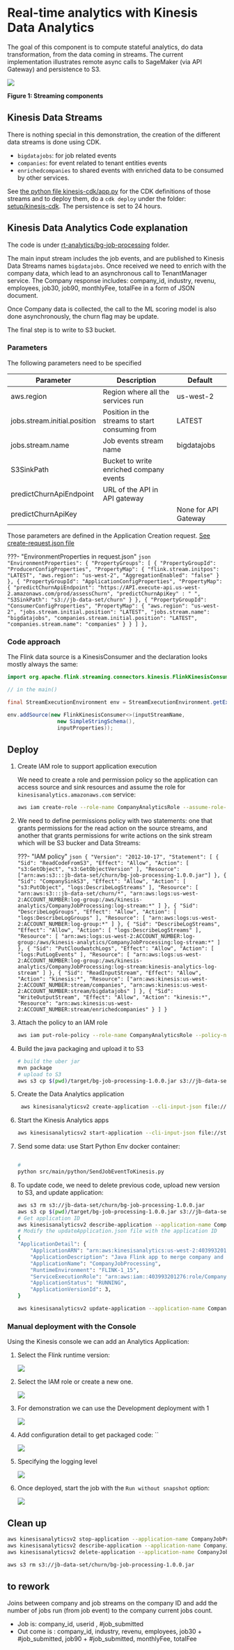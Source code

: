 # Real-time analytics with Kinesis Data Analytics

The goal of this component is to compute stateful analytics, do data transformation, from the data coming in streams. The current implementation illustrates remote async calls to SageMaker (via API Gateway) and persistence to S3.

![](./diagrams/qs-arch.drawio.png)

**Figure 1: Streaming components**

## Kinesis Data Streams

There is nothing special in this demonstration, the creation of the different data streams is done using CDK. 

* `bigdatajobs`: for job related events
* `companies`: for event related to tenant entities events
* `enrichedcompanies` to shared events with enriched data to be consumed by other services.


See [the python file kinesis-cdk/app.py](https://github.com/jbcodeforce/big-data-tenant-analytics/tree/main/setup/kinesis-cdk/app.py) for the CDK definitions of those streams and to deploy them, do a `cdk deploy` under the folder: [setup/kinesis-cdk](https://github.com/jbcodeforce/big-data-tenant-analytics/tree/main/setup/kinesis-cdk).
The persistence is set to 24 hours.

## Kinesis Data Analytics Code explanation

The code is under [rt-analytics/bg-job-processing](https://github.com/jbcodeforce/big-data-tenant-analytics/tree/main/rt-analytics/bg-job-processing) folder.
 
The main input stream includes the job events, and are published to Kinesis Data Streams names `bigdatajobs`. Once received we need to enrich with the company data, which lead to an asynchronous call to TenantManager service.
The Company response includes: company_id, industry, revenu, employees, job30, job90, monthlyFee, totalFee in a form of JSON document.

Once Company data is collected, the call to the ML scoring model is also done asynchronously, the churn flag may be update.

The final step is to write to S3 bucket.

### Parameters

The following parameters need to be specified

 | Parameter | Description |Default | 
 | --- | --- | --- |
 | aws.region | Region where all the services run | us-west-2 |
 | jobs.stream.initial.position | Position in the streams to start consuming from | LATEST |
 | jobs.stream.name | Job events stream name | bigdatajobs |
 | S3SinkPath | Bucket to write enriched company events| | 
 | predictChurnApiEndpoint | URL of the API in API gateway | |
 | predictChurnApiKey | | None for API Gateway |


Those parameters are defined in the Application Creation request. [See create-request.json file](https://github.com/jbcodeforce/big-data-tenant-analytics/blob/main/rt-analytics/create_request-tmpl.json)

???- "EnvironmentProperties in request.json"
    ```json
    "EnvironmentProperties": {
            "PropertyGroups": [
                {
                    "PropertyGroupId": "ProducerConfigProperties",
                    "PropertyMap": {
                        "flink.stream.initpos": "LATEST",
                        "aws.region": "us-west-2",
                        "AggregationEnabled": "false"
                    }
                },
                {
                    "PropertyGroupId": "ApplicationConfigProperties",
                    "PropertyMap": {
                        "predictChurnApiEndpoint": "https://API.execute-api.us-west-2.amazonaws.com/prod/assessChurn",
                        "predictChurnApiKey" : " ",
                        "S3SinkPath": "s3://jb-data-set/churn"
                    }
                },
                {
                    "PropertyGroupId": "ConsumerConfigProperties",
                    "PropertyMap": {
                        "aws.region": "us-west-2",
                        "jobs.stream.initial.position": "LATEST",
                        "jobs.stream.name": "bigdatajobs",
                        "companies.stream.initial.position": "LATEST",
                        "companies.stream.name": "companies"
                    }
                }
            ]
        },
        ```

### Code approach

The Flink data source is a KinesisConsumer and the declaration looks mostly always the same:

```java
import org.apache.flink.streaming.connectors.kinesis.FlinkKinesisConsumer;

// in the main()

final StreamExecutionEnvironment env = StreamExecutionEnvironment.getExecutionEnvironment();

env.addSource(new FlinkKinesisConsumer<>(inputStreamName,
                new SimpleStringSchema(),
                inputProperties));
```




## Deploy


1. Create IAM role to support application execution

    We need to create a role and permission policy so the application can access source and sink resources and assume the role for `kinesisanalytics.amazonaws.com` service:

    ```sh
    aws iam create-role --role-name CompanyAnalyticsRole --assume-role-policy-document file://trust-relationship.json
    ```

1. We need to define permissions policy with two statements: one that grants permissions for the read action on the source streams, and another that grants permissions for write actions on the sink stream which will be S3 bucker and Data Streams:

    ???- "IAM policy"
        ```json
        {
            "Version": "2012-10-17",
            "Statement": [
                {
                    "Sid": "ReadCodeFromS3",
                    "Effect": "Allow",
                    "Action": [
                        "s3:GetObject",
                        "s3:GetObjectVersion"
                    ],
                    "Resource": ["arn:aws:s3:::jb-data-set/churn/bg-job-processing-1.0.0.jar"]
                },
                {
                    "Sid": "CompanySinkS3",
                    "Effect": "Allow",
                    "Action": [
                        "s3:PutObject",
                        "logs:DescribeLogStreams"
                    ],
                    "Resource": [
                        "arn:aws:s3:::jb-data-set/churn/*",
                        "arn:aws:logs:us-west-2:ACCOUNT_NUMBER:log-group:/aws/kinesis-analytics/CompanyJobProcessing:log-stream:*"
                    ]
                },
                {
                    "Sid": "DescribeLogGroups",
                    "Effect": "Allow",
                    "Action": [
                        "logs:DescribeLogGroups"
                    ],
                    "Resource": [
                        "arn:aws:logs:us-west-2:ACCOUNT_NUMBER:log-group:*"
                    ]
                },
                {
                    "Sid": "DescribeLogStreams",
                    "Effect": "Allow",
                    "Action": [
                        "logs:DescribeLogStreams"
                    ],
                    "Resource": [
                        "arn:aws:logs:us-west-2:ACCOUNT_NUMBER:log-group:/aws/kinesis-analytics/CompanyJobProcessing:log-stream:*"
                    ]
                },
                {
                    "Sid": "PutCloudwatchLogs",
                    "Effect": "Allow",
                    "Action": [
                        "logs:PutLogEvents"
                    ],
                    "Resource": [
                        "arn:aws:logs:us-west-2:ACCOUNT_NUMBER:log-group:/aws/kinesis-analytics/CompanyJobProcessing:log-stream:kinesis-analytics-log-stream"
                    ]
                },
                {
                    "Sid": "ReadInputStream",
                    "Effect": "Allow",
                    "Action": "kinesis:*",
                    "Resource": ["arn:aws:kinesis:us-west-2:ACCOUNT_NUMBER:stream/companies",
                        "arn:aws:kinesis:us-west-2:ACCOUNT_NUMBER:stream/bigdatajobs"
                    ]
                },
                {
                    "Sid": "WriteOutputStream",
                    "Effect": "Allow",
                    "Action": "kinesis:*",
                    "Resource": "arn:aws:kinesis:us-west-2:ACCOUNT_NUMBER:stream/enrichedcompanies"
                }
            ]
        }
        ```

1. Attach the policy to an IAM role 

    ```sh
    aws iam put-role-policy --role-name CompanyAnalyticsRole --policy-name KinesisPolicy --policy-document file://security-policy.json
    ```

1. Build the java packaging and upload it to S3

    ```sh
    # build the uber jar
    mvn package
    # upload to S3
    aws s3 cp $(pwd)/target/bg-job-processing-1.0.0.jar s3://jb-data-set/churn/bg-job-processing-1.0.0.jar
    ```

1. Create the Data Analytics application

    ```sh
     aws kinesisanalyticsv2 create-application --cli-input-json file://create_request.json
     ```

1. Start the Kinesis Analytics apps

    ```sh
    aws kinesisanalyticsv2 start-application --cli-input-json file://start_application.json
    ```

1. Send some data: use Start Python Env docker container:

    ```sh

    # 
    python src/main/python/SendJobEventToKinesis.py 
    ```

1. To update code, we need to delete previous code, upload new version to S3, and update application:

    ```sh
    aws s3 rm s3://jb-data-set/churn/bg-job-processing-1.0.0.jar
    aws s3 cp $(pwd)/target/bg-job-processing-1.0.0.jar s3://jb-data-set/churn/bg-job-processing-1.0.0.jar
    # Get application ID
    aws kinesisanalyticsv2 describe-application --application-name CompanyJobProcessing
    # Modify the updateApplication.json file with the application ID
    {
    "ApplicationDetail": {
        "ApplicationARN": "arn:aws:kinesisanalytics:us-west-2:403993201276:application/CompanyJobProcessing",
        "ApplicationDescription": "Java Flink app to merge company and big data job events",
        "ApplicationName": "CompanyJobProcessing",
        "RuntimeEnvironment": "FLINK-1_15",
        "ServiceExecutionRole": "arn:aws:iam::403993201276:role/CompanyAnalyticsRole",
        "ApplicationStatus": "RUNNING",
        "ApplicationVersionId": 3,
    }
    
    aws kinesisanalyticsv2 update-application --application-name CompanyJobProcessing --cli-input-json file://updateApplication.json
    ```

### Manual deployment with the Console

Using the Kinesis console we can add an Analytics Application:

1. Select the Flink runtime version:

    ![](./images/kinesis-app-1.png)

1. Select the IAM role or create a new one. 

    ![](./images/kinesis-app-2.png)
 
1. For demonstration we can use the Development deployment with 1 

    ![](./images/kinesis-app-3.png)

1. Add configuration detail to get packaged code: ``

    ![](./images/kda-config-job.png)

1. Specifying the logging level

    ![](./images/kda-logging.png)

1. Once deployed, start the job with the `Run without snapshot` option:

    ![](./images/kda-run.png)



## Clean up

```sh
aws kinesisanalyticsv2 stop-application --application-name CompanyJobProcessing --force 
aws kinesisanalyticsv2 describe-application --application-name CompanyJobProcessing | jq 
aws kinesisanalyticsv2 delete-application --application-name CompanyJobProcessing --create-timestamp 2022-12-23T17:02:09-08:00
```

```sh
aws s3 rm s3://jb-data-set/churn/bg-job-processing-1.0.0.jar

```



## to rework

Joins between company and job streams on the company ID and add the number of jobs run (from job event) to the company current jobs count.

* Job is: company_id, userid , #job_submitted
* Out come is : company_id, industry, revenu, employees, job30 + #job_submitted, job90 + #job_submitted, monthlyFee, totalFee